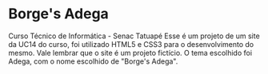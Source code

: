 # Borge's Adega
Curso Técnico de Informática - Senac Tatuapé Esse é um projeto de um site da UC14 do curso, foi utilizado HTML5 e CSS3 para o desenvolvimento do mesmo. Vale lembrar que o site é um projeto fictício. O tema escolhido foi Adega, com o nome escolhido de "Borge's Adega".
